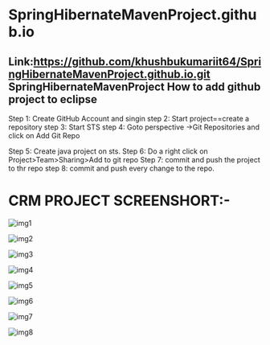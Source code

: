 # SpringHibernateMavenProject.github.io
Link:https://github.com/khushbukumariit64/SpringHibernateMavenProject.github.io.git
SpringHibernateMavenProject
How to add github project to eclipse
-----------------------------------------
Step 1: Create GitHub Account and singin
step 2: Start project==create a repository
step 3: Start STS
step 4: Goto perspective ->Git Repositories and click on Add Git Repo

Step 5: Create java project on sts.
Step 6: Do a right click on Project>Team>Sharing>Add to git repo
Step 7: commit and push the project to thr repo
step 8: commit and push every change to the repo.

CRM PROJECT SCREENSHORT:-
==================================

![img1](https://user-images.githubusercontent.com/76140789/105274623-8c911200-5bc3-11eb-81fb-df715d50cbe3.png)


![img2](https://user-images.githubusercontent.com/76140789/105275934-5739f380-5bc6-11eb-9404-e6d96f103826.png)


![img3](https://user-images.githubusercontent.com/76140789/105275989-70db3b00-5bc6-11eb-9db6-46a5284ebf63.png)



![img4](https://user-images.githubusercontent.com/76140789/105276021-8486a180-5bc6-11eb-8edd-fb2721f16af4.png)



![img5](https://user-images.githubusercontent.com/76140789/105276072-97997180-5bc6-11eb-92ef-3c8f9ca1cc5b.png)


![img6](https://user-images.githubusercontent.com/76140789/105276112-a54ef700-5bc6-11eb-93f1-d0391d93de7e.png)


![img7](https://user-images.githubusercontent.com/76140789/105276139-b3047c80-5bc6-11eb-8ee9-bd0d4dc5f5f4.png)


![img8](https://user-images.githubusercontent.com/76140789/105276159-bd267b00-5bc6-11eb-976e-f5cfb16a2f29.png)


